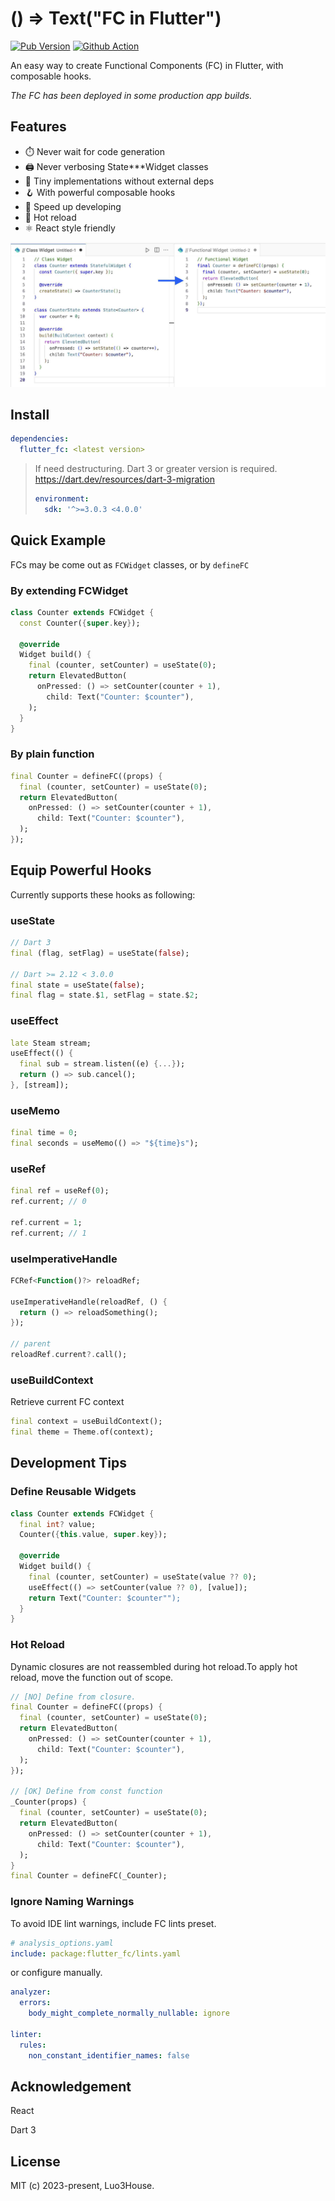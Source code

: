 # () => Text("FC in Flutter")

[![Pub Version](https://img.shields.io/pub/v/flutter_fc)](https://pub.dev/packages/flutter_fc)
[![Github Action](https://github.com/luo3house/flutter_fc/actions/workflows/test.yaml/badge.svg)](https://github.com/luo3house/flutter_fc/actions/workflows/test.yaml)

An easy way to create Functional Components (FC) in Flutter, with composable hooks.

*The FC has been deployed in some production app builds.*

## Features

- ⏱️ Never wait for code generation
- 🖨️ Never verbosing State***Widget classes
- 📄 Tiny implementations without external deps
- 🪝 With powerful composable hooks
- 🐇 Speed up developing
- 🧱 Hot reload
- ⚛️ React style friendly

![About 50% shrink](./image/fc.jpg)

## Install

```yaml
dependencies:
  flutter_fc: <latest version>
```
> 
> If need destructuring. Dart 3 or greater version is required.
> https://dart.dev/resources/dart-3-migration
> 
> ```yaml
> environment:
>   sdk: '^>=3.0.3 <4.0.0'
> ```


## Quick Example

FCs may be come out as `FCWidget` classes, or by `defineFC`

### By extending FCWidget

```dart
class Counter extends FCWidget {
  const Counter({super.key});

  @override
  Widget build() {
    final (counter, setCounter) = useState(0);
    return ElevatedButton(
      onPressed: () => setCounter(counter + 1),
        child: Text("Counter: $counter"),
    );
  }
}
```

### By plain function

```dart
final Counter = defineFC((props) {
  final (counter, setCounter) = useState(0);
  return ElevatedButton(
    onPressed: () => setCounter(counter + 1),
      child: Text("Counter: $counter"),
  );
});
```

## Equip Powerful Hooks

Currently supports these hooks as following:

### useState

```dart
// Dart 3
final (flag, setFlag) = useState(false);

// Dart >= 2.12 < 3.0.0
final state = useState(false);
final flag = state.$1, setFlag = state.$2;
```

### useEffect

```dart
late Steam stream;
useEffect(() {
  final sub = stream.listen((e) {...});
  return () => sub.cancel();
}, [stream]);
```

### useMemo

```dart
final time = 0;
final seconds = useMemo(() => "${time}s");
```

### useRef

```dart
final ref = useRef(0);
ref.current; // 0

ref.current = 1;
ref.current; // 1
```

### useImperativeHandle

```dart
FCRef<Function()?> reloadRef;

useImperativeHandle(reloadRef, () {
  return () => reloadSomething();
});

// parent
reloadRef.current?.call();
```

### useBuildContext

Retrieve current FC context

```dart
final context = useBuildContext();
final theme = Theme.of(context);
```

## Development Tips

### Define Reusable Widgets

```dart
class Counter extends FCWidget {
  final int? value;
  Counter({this.value, super.key});

  @override
  Widget build() {
    final (counter, setCounter) = useState(value ?? 0);
    useEffect(() => setCounter(value ?? 0), [value]);
    return Text("Counter: $counter"");
  }
}
```

### Hot Reload

Dynamic closures are not reassembled during hot reload.To apply hot reload, move the function out of scope.

```dart
// [NO] Define from closure.
final Counter = defineFC((props) {
  final (counter, setCounter) = useState(0);
  return ElevatedButton(
    onPressed: () => setCounter(counter + 1),
      child: Text("Counter: $counter"),
  );
});

// [OK] Define from const function
_Counter(props) {
  final (counter, setCounter) = useState(0);
  return ElevatedButton(
    onPressed: () => setCounter(counter + 1),
      child: Text("Counter: $counter"),
  );
}
final Counter = defineFC(_Counter);
```


### Ignore Naming Warnings

To avoid IDE lint warnings, include FC lints preset.

```yaml
# analysis_options.yaml
include: package:flutter_fc/lints.yaml
```

or configure manually.

```yaml
analyzer:
  errors:
    body_might_complete_normally_nullable: ignore

linter:
  rules:
    non_constant_identifier_names: false
```


## Acknowledgement

React

Dart 3

## License

MIT (c) 2023-present, Luo3House.
